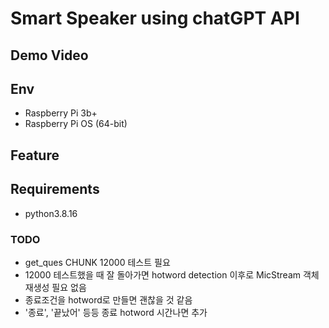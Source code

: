 # Smart Speaker using chatGPT API

## Demo Video

## Env
- Raspberry Pi 3b+
- Raspberry Pi OS (64-bit)

## Feature

## Requirements
- python3.8.16

### TODO
- get_ques CHUNK 12000 테스트 필요
- 12000 테스트했을 때 잘 돌아가면 hotword detection 이후로 MicStream 객체 재생성 필요 없음
- 종료조건을 hotword로 만들면 괜찮을 것 같음
- '종료', '끝났어' 등등 종료 hotword 시간나면 추가